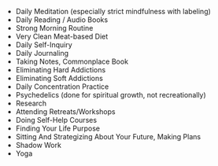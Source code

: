 - Daily Meditation (especially strict mindfulness with labeling)
- Daily Reading / Audio Books
- Strong Morning Routine
- Very Clean Meat-based Diet
- Daily Self-Inquiry
- Daily Journaling
- Taking Notes, Commonplace Book
- Eliminating Hard Addictions
- Eliminating Soft Addictions
- Daily Concentration Practice
- Psychedelics (done for spiritual growth, not recreationally)
- Research
- Attending Retreats/Workshops
- Doing Self-Help Courses
- Finding Your Life Purpose
- Sitting And Strategizing About Your Future, Making Plans
- Shadow Work
- Yoga
